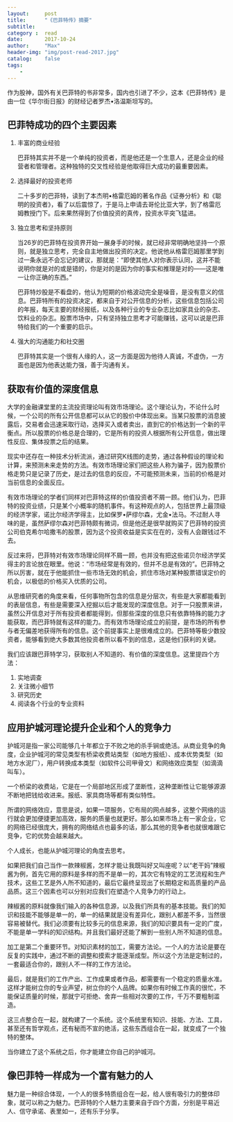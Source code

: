 ```yaml
---
layout:     post
title:      "《巴菲特传》摘要"
subtitle:   
category :  read
date:       2017-10-24
author:     "Max"
header-img: "img/post-read-2017.jpg"
catalog:    false
tags:
    - 
---
```


作为股神，国外有关巴菲特的书非常多，国内也引进了不少，这本《巴菲特传》是由一位《华尔街日报》的财经记者罗杰•洛温斯坦写的。

## 巴菲特成功的四个主要因素

1. 丰富的商业经验

    巴菲特其实并不是一个单纯的投资者，而是他还是一个生意人，还是企业的经营者和管理者。这种独特的交叉性经验是他取得巨大成功的最重要因素。

2. 选择最好的投资老师

    二十多岁的巴菲特，读到了本杰明•格雷厄姆的著名作品《证券分析》和《聪明的投资者》，看了以后震惊了，于是马上申请去哥伦比亚大学，到了格雷厄姆教授门下。后来果然得到了价值投资的真传，投资水平突飞猛进。

3. 独立思考和坚持原则

    当26岁的巴菲特在投资界开始一展身手的时候，就已经非常明确地坚持一个原则，就是独立思考，完全自主地做出投资的决定。他说他从格雷厄姆那里学到过一条永远不会忘记的建议，那就是：“即使其他人对你表示认同，这并不能说明你就是对的或是错的，你是对的是因为你的事实和推理是对的——这是唯一让你正确的东西。”

    巴菲特炒股是不看盘的，他认为短期的价格波动完全是噪音，是没有意义的信息。巴菲特所有的投资决定，都来自于对公开信息的分析，这些信息包括公司的年报，每天主要的财经报纸，以及各种行业的专业杂志比如家具业的杂志、饮料业的杂志。股票市场中，只有坚持独立思考才可能赚钱，这可以说是巴菲特给我们的一个重要的启示。

4. 强大的沟通能力和社交圈

    巴菲特其实是一个很有人缘的人，这一方面是因为他待人真诚，不虚伪，一方面也是因为他表达能力强，善于沟通有关。

## 获取有价值的深度信息

大学的金融课堂里的主流投资理论叫有效市场理论。这个理论认为，不论什么时候，一个公司的所有公开信息都可以从它的股价中体现出来。当某只股票的消息披露后，交易者会迅速采取行动，选择买入或者卖出，直到它的价格达到一个新的平衡点。所以股票的价格总是合理的，它是所有的投资人根据所有公开信息，做出理性反应、集体投票之后的结果。

现实中还存在一种技术分析流派，通过研究K线图的走势，通过各种假设的理论和计算，来预测未来走势的方法。有效市场理论家们把这些人称为骗子，因为股票价格走势只是记录了历史，是过去的信息的反应，不可能预测未来，当前的价格是对当前信息的全面反应。

有效市场理论的学者们同样对巴菲特这样的价值投资者不屑一顾。他们认为，巴菲特的投资业绩，只是某个小概率的随机事件。有这种观点的人，包括世界上最顶级的经济学家，诺比尔经济学得主，比如保罗•萨缪尔森，尤金•法马。不过耐人寻味的是，虽然萨缪尔森对巴菲特颇有微词，但是他还是很早就购买了巴菲特的投资公司伯克希尔哈撒韦的股票，因为这个投资收益是实实在在的，没有人会跟钱过不去。

反过来将，巴菲特对有效市场理论同样不屑一顾，也并没有把这些诺贝尔经济学奖得主的言论放在眼里。他说：“市场经常是有效的，但并不总是有效的”。巴菲特之所以厉害，就在于他能抓住一些市场无效的机会，抓住市场对某种股票错误定价的机会，以极低的价格买入优质的公司。

从思维研究者的角度来看，任何事物所包含的信息是分层次，有些是大家都能看到的表层信息，有些是需要深入挖掘以后才能发现的深度信息。对于一只股票来讲，虽然公开信息对于所有投资者都能得到，但那些深度的信息只有依靠特殊的能力才能获取，而巴菲特就有这样的能力。而有效市场理论成立的前提，是市场的所有参与者无偏差地获得所有的信息。这个前提事实上是很难成立的。巴菲特等极少数投资者，能够看到绝大多数其他投资者所以看不到的信息，这是他们获利的关键。

我们应该跟巴菲特学习，获取别人不知道的、有价值的深度信息。这里提四个方法：
1. 实地调查
2. 关注微小细节
3. 研究历史
4. 阅读各个行业的专业资料


## 应用护城河理论提升企业和个人的竞争力

护城河是指一家公司能够几十年都立于不败之地的杀手锏或绝活。从商业竞争的角度，企业护城河的常见类型有桥梁收费站类型（如地方报纸）、成本优势类型（如地方水泥厂），用户转换成本类型（如软件公司甲骨文）和网络效应类型（如滴滴叫车）。

一个桥梁的收费站，它是在一个局部地区形成了垄断性，这种垄断性让它能够源源不断地把钱给收进来。报纸、家具商场等都有类似特性。

所谓的网络效应，意思是说，如果一项服务，它布局的网点越多，这整个网络的运行就会更加便捷更加高效，服务的质量也就更好。那么如果市场上有一家企业，它的网络已经很庞大，拥有的网络结点也最多的话，那么其他的竞争者也就很难跟它竞争，它的优势会越来越大。

个人成长，也能从护城河理论的角度去思考。

如果把我们自己当作一款辣椒酱，怎样才能让我既叫好又叫座呢？以“老干妈”辣椒酱为例，首先它用的原料是多样的而不是单一的，其次它有特定的工艺流程和生产技术，这些工艺是外人所不知道的，最后它最终呈现出了长期稳定和高质量的产品品质。这三个因素也可以分别对应我们在塑造个人竞争力的行动上。

辣椒酱的原料就像我们输入的各种信息源，以及我们所具有的基本技能。我们的知识和技能不能够是单一的，单一的结果就是没有差异化，跟别人都差不多，当然很容易被替代。我们必须要有比较多元的信息来源，我们的知识要具有一定的广度，不能是单一学科的知识结构。并且我们最好还能了解到一些别人所不知道的信息。

加工是第二个重要环节。对知识素材的加工，需要方法论。一个人的方法论是要在反复的实践中，通过不断的调整和摸索才能逐渐成型。所以这个方法是定制过的，一套最适合你的，跟别人不一样的工作方法论。

最后，就是我们的工作产出、工作成果或者作品，都需要有一个稳定的质量水准。这样才能树立你的专业声望，树立你的个人品牌。如果你有时候工作真的很忙，不能保证质量的时候，那就宁可拒绝、舍弃一些相对次要的工作，千万不要粗制滥造。

这三点整合在一起，就构建了一个系统。这个系统里有知识、技能、方法、工具，甚至还有哲学观点，还有秘而不宣的绝活，这些东西组合在一起，就变成了一个独特的整体。

当你建立了这个系统之后，你才能建立你自己的护城河。

## 像巴菲特一样成为一个富有魅力的人

魅力是一种综合体现，一个人的很多特质组合在一起，给人很有吸引力的整体印象，就可以称之为魅力。巴菲特的个人魅力主要来自于四个方面，分别是平易近人、信守承诺、表里如一，还有乐于分享。
